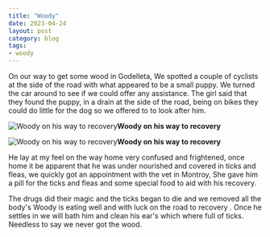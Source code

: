```yaml
---
title: "Woody"
date: 2023-04-24
layout: post
category: blog
tags:
- woody
---
```



On our way to get some wood in Godelleta, We spotted a couple of cyclists at the side of the road with what appeared to be a small puppy.  We turned the car around to see if we could offer any assistance. The girl said that they found the puppy, in a drain at the side of the road, being on bikes they could do little for the dog so we offered to to look after him.

 ![Woody on his way to recovery](/images/2023/2023-04-24-woody-1.jpg)**Woody on his way to recovery**
<!--more-->

 ![Woody on his way to recovery](/images/2023/2023-04-24-woody-2.jpg)**Woody on his way to recovery**

He lay at my feel on the way home very confused and frightened, once home it be apparent that he was under nourished and covered in ticks and fleas, we quickly got an appointment with the vet in Montroy, She gave him a pill for the ticks and fleas and some special food to aid with his recovery.

The drugs did their magic and the ticks began to die and we removed all the body's Woody is eating well and with luck on the road to recovery . Once he settles in we will bath him and clean his ear's which where full of ticks.  Needless to say we never got the wood.
